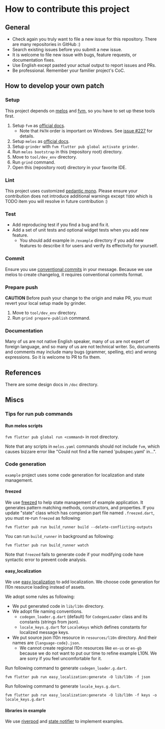 # How to contribute this project

## General

* Check again you truly want to file a new issue for this repository. There are many repositories in GitHub :)
* Search existing issues before you submit a new issue.
* It is welcome to file new issue with bugs, feature requests, or documentation fixes.
* Use English except pasted your actual output to report issues and PRs.
* Be professional. Remember your familier project's CoC.

## How to develop your own patch

### Setup

This project depends on [melos](https://melos.invertase.dev/) and [fvm](https://fvm.app/), so you have to set up these tools first.

1. Setup `fvm` as [official docs](https://fvm.app/docs/getting_started/installation).
    * Note that `PATH` order is important on Windows. See [issue #227](https://github.com/leoafarias/fvm/issues/227#issuecomment-811592228) for details.
2. Setup `melos` as [official docs](https://melos.invertase.dev/getting-started#installation).
3. Setup `grinder` with `fvm flutter pub global activate grinder`.
4. Run `melos bootstrap` in this (repository root) directory.
5. Move to `tool/dev_env` directory.
6. Run `grind` command.
7. Open this (repository root) directory in your favorite IDE.

### Lint

This project uses customized [pedantic mono](https://github.com/mono0926/pedantic_mono/).
Please ensure your contribution does not introduce additional warnings except `TODO` which is TODO item you will resolve in future contribution :)

### Test

* Add reproducing test if you find a bug and fix it.
* Add a set of unit tests and optional widget tests when you add new feature.
  * You should add example in `/example` directory if you add new features to describe it for users and verify its effectivity for yourself.

### Commit

Ensure you use [conventional commits](https://www.conventionalcommits.org/en/v1.0.0/) in your message. Because we use melos to create changelog, it requires conventional commits format.

### Prepare push

**CAUTION** Before push your change to the origin and make PR, you must revert your local setup made by grinder.

1. Move to `tool/dev_env` directory.
2. Run `grind prepare-publish` command.

### Documentation

Many of us are not native English speaker, many of us are not expert of foreign language, and so many of us are not technical writer. So, documents and comments may include many bugs (grammer, spelling, etc) and wrong expressions. So it is welcome to PR to fix them.

## References

There are some design docs in `/doc` directory.

## Miscs

### Tips for run pub commands

#### Run melos scripts

`fvm flutter pub global run <command>` in root directory.

Note that any scripts in `melos.yaml` commands should not include `fvm`, which causes bizzare error like "Could not find a file named 'pubspec.yaml' in...".

### Code generation

`example` project uses some code generation for localization and state management.

#### freezed

We use [freezed](https://pub.dev/packages/freezed) to help state management of example application. It generates pattern matching methods, constructors, and properties. If you update "state" class which has companion part file named `.freezed.dart`, you must re-run `freezed` as following:

```shell
fvm flutter pub run build_runner build --delete-conflicting-outputs
```

You can run `build_runner` in background as following:

```shell
fvm flutter pub run build_runner watch
```

Note that `freezed` fails to generate code if your modifying code have syntactic error to prevent code analysis.

#### easy_localization

We use [easy localization](https://pub.dev/packages/easy_localization) to add localization. We choose code generation for l10n resource loading instead of assets.

We adopt some rules as following:

* We put generated code in `lib/l10n` directory.
* We adopt file naming conventions.
  * `codegen_loader.g.dart` (default) for `CodegenLoader` class and its constants (strings from json).
  * `locale_keys.g.dart` for `LocaleKeys` which defines constants for localized message keys.
* We put source json l10n resource in `resources/l10n` directory. And their names are `{language-code}.json`.
  * We cannot create regional l10n resources like `en-us` or `en-gb` because we do not want to put our time to refine example L10N. We are sorry if you feel uncomfortable for it.

Run following command to generate `codegen_loader.g.dart`.

```shell
fvm flutter pub run easy_localization:generate -O lib/l10n -f json
```

Run following command to generate `locale_keys.g.dart`.

```shell
fvm flutter pub run easy_localization:generate -O lib/l10n -f keys -o locale_keys.g.dart
```

#### libraries in example

We use [riverpod](https://pub.dev/packages/riverpod) and [state notifier](https://pub.dev/packages/state_notifier) to implement examples.

